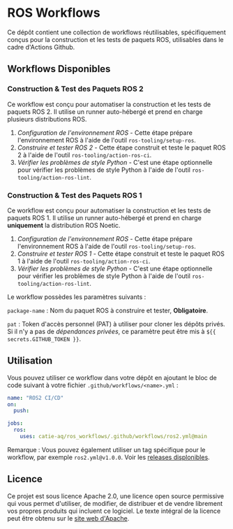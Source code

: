 # ROS Workflows

Ce dépôt contient une collection de workflows réutilisables, spécifiquement conçus pour la construction et les tests de paquets ROS, utilisables dans
le cadre d'Actions Github.

## Workflows Disponibles

### Construction & Test des Paquets ROS 2

Ce workflow est conçu pour automatiser la construction et les tests de paquets ROS 2. Il utilise un runner auto-hébergé et prend en charge plusieurs
distributions ROS.

1. *Configuration de l'environnement ROS* - Cette étape prépare l'environnement ROS à l'aide de l'outil `ros-tooling/setup-ros`.
2. *Construire et tester ROS 2* - Cette étape construit et teste le paquet ROS 2 à l'aide de l'outil `ros-tooling/action-ros-ci`.
3. *Vérifier les problèmes de style Python* - C'est une étape optionnelle pour vérifier les problèmes de style Python à l'aide de
   l'outil `ros-tooling/action-ros-lint`.

### Construction & Test des Paquets ROS 1

Ce workflow est conçu pour automatiser la construction et les tests de paquets ROS 1. Il utilise un runner auto-hébergé et prend en charge **uniquement** la distribution ROS Noetic.

1. *Configuration de l'environnement ROS* - Cette étape prépare l'environnement ROS à l'aide de l'outil `ros-tooling/setup-ros`.
2. *Construire et tester ROS 1* - Cette étape construit et teste le paquet ROS 1 à l'aide de l'outil `ros-tooling/action-ros-ci`.
3. *Vérifier les problèmes de style Python* - C'est une étape optionnelle pour vérifier les problèmes de style Python à l'aide de
   l'outil `ros-tooling/action-ros-lint`.

Le workflow possèdes les paramètres suivants :

`package-name` : Nom du paquet ROS à construire et tester, **Obligatoire**.

`pat` : Token d'accès personnel (PAT) à utiliser pour cloner les dépôts privés. Si il n'y a pas de *dépendances privées*, ce paramètre peut être mis à `${{ secrets.GITHUB_TOKEN }}`.

## Utilisation

Vous pouvez utiliser ce workflow dans votre dépôt en ajoutant le bloc de code suivant à votre fichier `.github/workflows/<name>.yml` :

```yaml
name: "ROS2 CI/CD"
on:
  push:

jobs:
  ros:
    uses: catie-aq/ros_workflows/.github/workflows/ros2.yml@main
```

Remarque : Vous pouvez également utiliser un tag spécifique pour le workflow, par exemple `ros2.yml@v1.0.0`.
Voir les [releases displonibles](https://github.com/catie-aq/ros_workflows/releases).

## Licence

Ce projet est sous licence Apache 2.0, une licence open source permissive qui vous permet d'utiliser, de modifier, de distribuer et de vendre
librement vos propres produits qui incluent ce logiciel. Le texte intégral de la licence peut être obtenu sur
le [site web d'Apache](https://www.apache.org/licenses/LICENSE-2.0).
